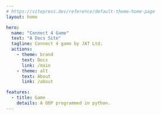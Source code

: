 ```yaml
---
# https://vitepress.dev/reference/default-theme-home-page
layout: home

hero:
  name: "Connect 4 Game"
  text: "A Docs Site"
  tagline: Connect 4 game by JAT Ltd.
  actions:
    - theme: brand
      text: Docs
      link: /main
    - theme: alt
      text: About
      link: /about

features:
  - title: Game
    details: A OOP programmed in python.
---
```


